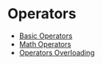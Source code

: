 # Operators

- [Basic Operators](/programming-languages/operators/basic-operators/)
- [Math Operators](/programming-languages/operators/math-operators/)
- [Operators Overloading](/programming-languages/operators/operators-overloading/)
